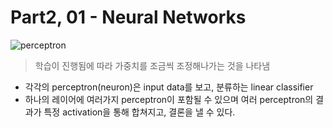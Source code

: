 # Part2, 01 - Neural Networks

![perceptron](https://upload.wikimedia.org/wikipedia/commons/thumb/8/8a/Perceptron_example.svg/1000px-Perceptron_example.svg.png)

> 학습이 진행됨에 따라 가중치를 조금씩 조정해나가는 것을 나타냄

- 각각의 perceptron(neuron)은 input data를 보고, 분류하는 linear classifier
- 하나의 레이어에 여러가지 perceptron이 포함될 수 있으며 여러 perceptron의 결과가 특정 activation을 통해 합쳐지고, 결론을 낼 수 있다.
